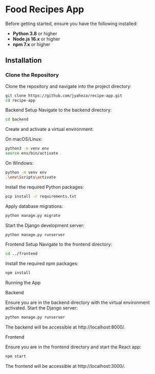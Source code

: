 # Food Recipes App


Before getting started, ensure you have the following installed:

- **Python 3.8** or higher
- **Node.js 16.x** or higher
- **npm 7.x** or higher

## Installation

### Clone the Repository

Clone the repository and navigate into the project directory:

```bash
git clone https://github.com/jyaheza/recipe-app.git
cd recipe-app
```
Backend Setup
Navigate to the backend directory:

```bash
cd backend
```
Create and activate a virtual environment:

On macOS/Linux:

```bash
python3 -m venv env
source env/bin/activate
```
On Windows:

```bash
python -m venv env
.\env\Scripts\activate
```
Install the required Python packages:

```bash
pip install -r requirements.txt
```
Apply database migrations:

```bash
python manage.py migrate
```
Start the Django development server:

```bash
python manage.py runserver
```
Frontend Setup
Navigate to the frontend directory:

```bash
cd ../frontend
```
Install the required npm packages:
```bash
npm install
```
Running the App

Backend

Ensure you are in the backend directory with the virtual environment activated. Start the Django server:

```bash
python manage.py runserver
```
The backend will be accessible at http://localhost:8000/.

Frontend

Ensure you are in the frontend directory and start the React app:

```bash
npm start
```
The frontend will be accessible at http://localhost:3000/.
